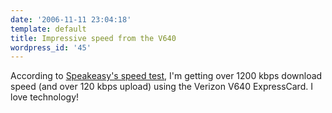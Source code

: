 ```yaml
---
date: '2006-11-11 23:04:18'
template: default
title: Impressive speed from the V640
wordpress_id: '45'
---
```


According to <a href='http://www.speakeasy.net/speedtest/'>Speakeasy's speed test</a>, I'm getting over 1200 kbps download speed (and over 120 kbps upload) using the Verizon V640 ExpressCard.  I love technology!